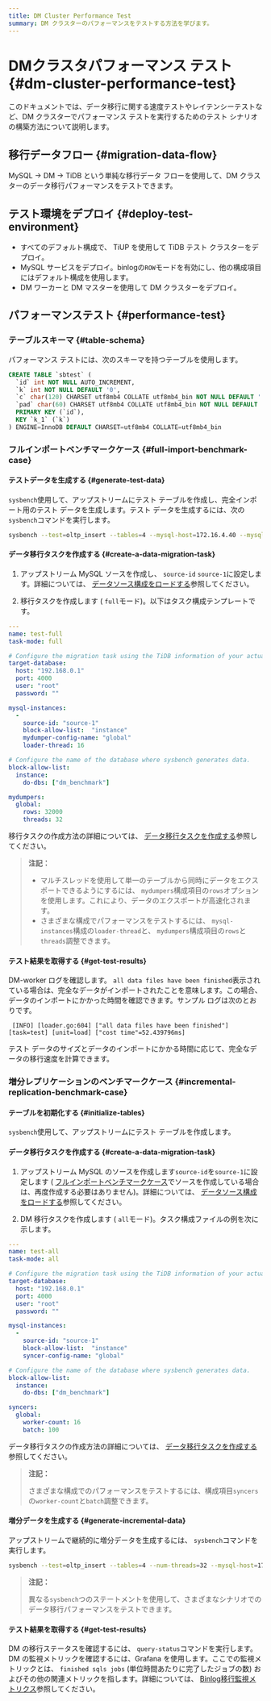 ```yaml
---
title: DM Cluster Performance Test
summary: DM クラスターのパフォーマンスをテストする方法を学びます。
---
```


# DMクラスタパフォーマンス テスト {#dm-cluster-performance-test}

このドキュメントでは、データ移行に関する速度テストやレイテンシーテストなど、DM クラスターでパフォーマンス テストを実行するためのテスト シナリオの構築方法について説明します。

## 移行データフロー {#migration-data-flow}

MySQL -&gt; DM -&gt; TiDB という単純な移行データ フローを使用して、DM クラスターのデータ移行パフォーマンスをテストできます。

## テスト環境をデプロイ {#deploy-test-environment}

-   すべてのデフォルト構成で、 TiUP を使用して TiDB テスト クラスターをデプロイ。
-   MySQL サービスをデプロイ。binlogの`ROW`モードを有効にし、他の構成項目にはデフォルト構成を使用します。
-   DM ワーカーと DM マスターを使用して DM クラスターをデプロイ。

## パフォーマンステスト {#performance-test}

### テーブルスキーマ {#table-schema}

パフォーマンス テストには、次のスキーマを持つテーブルを使用します。

```sql
CREATE TABLE `sbtest` (
  `id` int NOT NULL AUTO_INCREMENT,
  `k` int NOT NULL DEFAULT '0',
  `c` char(120) CHARSET utf8mb4 COLLATE utf8mb4_bin NOT NULL DEFAULT '',
  `pad` char(60) CHARSET utf8mb4 COLLATE utf8mb4_bin NOT NULL DEFAULT '',
  PRIMARY KEY (`id`),
  KEY `k_1` (`k`)
) ENGINE=InnoDB DEFAULT CHARSET=utf8mb4 COLLATE=utf8mb4_bin
```

### フルインポートベンチマークケース {#full-import-benchmark-case}

#### テストデータを生成する {#generate-test-data}

`sysbench`使用して、アップストリームにテスト テーブルを作成し、完全インポート用のテスト データを生成します。テスト データを生成するには、次の`sysbench`コマンドを実行します。

```bash
sysbench --test=oltp_insert --tables=4 --mysql-host=172.16.4.40 --mysql-port=3306 --mysql-user=root --mysql-db=dm_benchmark --db-driver=mysql --table-size=50000000 prepare
```

#### データ移行タスクを作成する {#create-a-data-migration-task}

1.  アップストリーム MySQL ソースを作成し、 `source-id` `source-1`に設定します。詳細については、 [データソース構成をロードする](/dm/dm-manage-source.md#operate-data-source)参照してください。

2.  移行タスクを作成します ( `full`モード)。以下はタスク構成テンプレートです。

```yaml
---
name: test-full
task-mode: full

# Configure the migration task using the TiDB information of your actual test environment.
target-database:
  host: "192.168.0.1"
  port: 4000
  user: "root"
  password: ""

mysql-instances:
  -
    source-id: "source-1"
    block-allow-list:  "instance"
    mydumper-config-name: "global"
    loader-thread: 16

# Configure the name of the database where sysbench generates data.
block-allow-list:
  instance:
    do-dbs: ["dm_benchmark"]

mydumpers:
  global:
    rows: 32000
    threads: 32
```

移行タスクの作成方法の詳細については、 [データ移行タスクを作成する](/dm/dm-create-task.md)参照してください。

> **注記：**
>
> -   マルチスレッドを使用して単一のテーブルから同時にデータをエクスポートできるようにするには、 `mydumpers`構成項目の`rows`オプションを使用します。これにより、データのエクスポートが高速化されます。
> -   さまざまな構成でパフォーマンスをテストするには、 `mysql-instances`構成の`loader-thread`と、 `mydumpers`構成項目の`rows`と`threads`調整できます。

#### テスト結果を取得する {#get-test-results}

DM-worker ログを確認します。 `all data files have been finished`表示されている場合は、完全なデータがインポートされたことを意味します。この場合、データのインポートにかかった時間を確認できます。サンプル ログは次のとおりです。

     [INFO] [loader.go:604] ["all data files have been finished"] [task=test] [unit=load] ["cost time"=52.439796ms]

テスト データのサイズとデータのインポートにかかる時間に応じて、完全なデータの移行速度を計算できます。

### 増分レプリケーションのベンチマークケース {#incremental-replication-benchmark-case}

#### テーブルを初期化する {#initialize-tables}

`sysbench`使用して、アップストリームにテスト テーブルを作成します。

#### データ移行タスクを作成する {#create-a-data-migration-task}

1.  アップストリーム MySQL のソースを作成します`source-id`を`source-1`に設定します ( [フルインポートベンチマークケース](#full-import-benchmark-case)でソースを作成している場合は、再度作成する必要はありません)。詳細については、 [データソース構成をロードする](/dm/dm-manage-source.md#operate-data-source)参照してください。

2.  DM 移行タスクを作成します ( `all`モード)。タスク構成ファイルの例を次に示します。

```yaml
---
name: test-all
task-mode: all

# Configure the migration task using the TiDB information of your actual test environment.
target-database:
  host: "192.168.0.1"
  port: 4000
  user: "root"
  password: ""

mysql-instances:
  -
    source-id: "source-1"
    block-allow-list:  "instance"
    syncer-config-name: "global"

# Configure the name of the database where sysbench generates data.
block-allow-list:
  instance:
    do-dbs: ["dm_benchmark"]

syncers:
  global:
    worker-count: 16
    batch: 100
```

データ移行タスクの作成方法の詳細については、 [データ移行タスクを作成する](/dm/dm-create-task.md)参照してください。

> **注記：**
>
> さまざまな構成でのパフォーマンスをテストするには、構成項目`syncers`の`worker-count`と`batch`調整できます。

#### 増分データを生成する {#generate-incremental-data}

アップストリームで継続的に増分データを生成するには、 `sysbench`コマンドを実行します。

```bash
sysbench --test=oltp_insert --tables=4 --num-threads=32 --mysql-host=172.17.4.40 --mysql-port=3306 --mysql-user=root --mysql-db=dm_benchmark --db-driver=mysql --report-interval=10 --time=1800 run
```

> **注記：**
>
> 異なる`sysbench`つのステートメントを使用して、さまざまなシナリオでのデータ移行パフォーマンスをテストできます。

#### テスト結果を取得する {#get-test-results}

DM の移行ステータスを確認するには、 `query-status`コマンドを実行します。DM の監視メトリックを確認するには、Grafana を使用します。ここでの監視メトリックとは、 `finished sqls jobs` (単位時間あたりに完了したジョブの数) およびその他の関連メトリックを指します。詳細については、 [Binlog移行監視メトリクス](/dm/monitor-a-dm-cluster.md#binlog-replication)参照してください。
